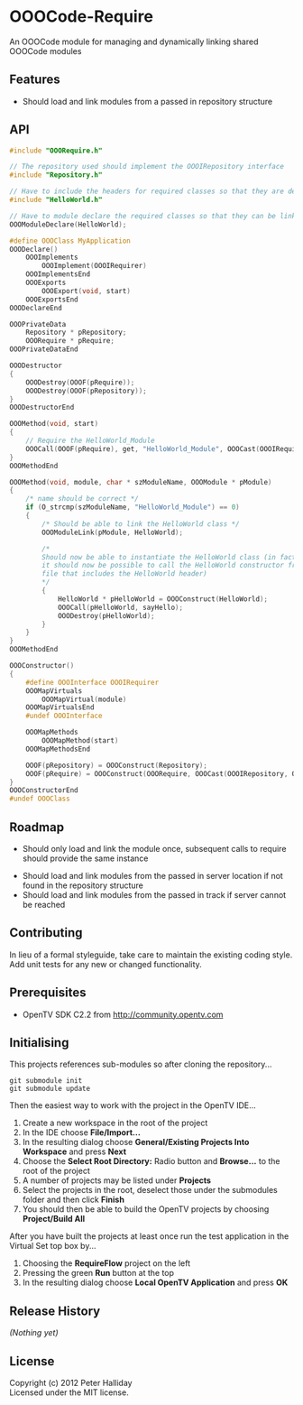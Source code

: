 OOOCode-Require
===============

An OOOCode module for managing and dynamically linking shared OOOCode modules

## Features

- Should load and link modules from a passed in repository structure

## API

```C
#include "OOORequire.h"

// The repository used should implement the OOOIRepository interface
#include "Repository.h"

// Have to include the headers for required classes so that they are defined
#include "HelloWorld.h"

// Have to module declare the required classes so that they can be linked at run time
OOOModuleDeclare(HelloWorld);

#define OOOClass MyApplication
OOODeclare()
	OOOImplements
		OOOImplement(OOOIRequirer)
	OOOImplementsEnd
	OOOExports
		OOOExport(void, start)
	OOOExportsEnd
OOODeclareEnd

OOOPrivateData
	Repository * pRepository;
	OOORequire * pRequire;
OOOPrivateDataEnd

OOODestructor
{
	OOODestroy(OOOF(pRequire));
	OOODestroy(OOOF(pRepository));
}
OOODestructorEnd

OOOMethod(void, start)
{
	// Require the HelloWorld_Module
	OOOCall(OOOF(pRequire), get, "HelloWorld_Module", OOOCast(OOOIRequirer, OOOThis));
}
OOOMethodEnd

OOOMethod(void, module, char * szModuleName, OOOModule * pModule)
{
	/* name should be correct */
	if (O_strcmp(szModuleName, "HelloWorld_Module") == 0)
	{
		/* Should be able to link the HelloWorld class */
		OOOModuleLink(pModule, HelloWorld);

		/* 
		Should now be able to instantiate the HelloWorld class (in fact
		it should now be possible to call the HelloWorld constructor from any
		file that includes the HelloWorld header)
		*/
		{
			HelloWorld * pHelloWorld = OOOConstruct(HelloWorld);
			OOOCall(pHelloWorld, sayHello);
			OOODestroy(pHelloWorld);
		}	
	}
}
OOOMethodEnd

OOOConstructor()
{
	#define OOOInterface OOOIRequirer
	OOOMapVirtuals
		OOOMapVirtual(module)
	OOOMapVirtualsEnd
	#undef OOOInterface

	OOOMapMethods
		OOOMapMethod(start)
	OOOMapMethodsEnd

	OOOF(pRepository) = OOOConstruct(Repository);
	OOOF(pRequire) = OOOConstruct(OOORequire, OOOCast(OOOIRepository, OOOF(pRepository)));
}
OOOConstructorEnd
#undef OOOClass
```

## Roadmap

* Should only load and link the module once, subsequent calls to require should provide the same instance
- Should load and link modules from the passed in server location if not found in the repository structure
- Should load and link modules from the passed in track if server cannot be reached

## Contributing

In lieu of a formal styleguide, take care to maintain the existing coding style. Add unit tests for any new or changed functionality.

## Prerequisites

- OpenTV SDK C2.2 from http://community.opentv.com

## Initialising

This projects references sub-modules so after cloning the repository...

```
git submodule init
git submodule update
```

Then the easiest way to work with the project in the OpenTV IDE...

1. Create a new workspace in the root of the project
1. In the IDE choose **File/Import...**
1. In the resulting dialog choose **General/Existing Projects Into Workspace** and press **Next**
1. Choose the **Select Root Directory:** Radio button and **Browse...** to the root of the project
1. A number of projects may be listed under **Projects**
1. Select the projects in the root, deselect those under the submodules folder and then click **Finish**
1. You should then be able to build the OpenTV projects by choosing **Project/Build All**

After you have built the projects at least once run the test application in the Virtual Set top box by...

1. Choosing the **RequireFlow** project on the left
1. Pressing the green **Run** button at the top
1. In the resulting dialog choose **Local OpenTV Application** and press **OK**

## Release History
_(Nothing yet)_

## License
Copyright (c) 2012 Peter Halliday  
Licensed under the MIT license.